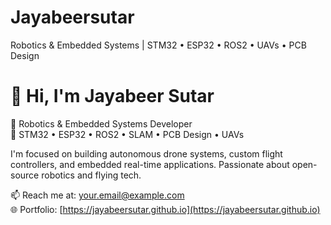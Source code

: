 # Jayabeersutar
Robotics &amp; Embedded Systems | STM32 • ESP32 • ROS2 • UAVs • PCB Design
# 👋 Hi, I'm Jayabeer Sutar

🚀 Robotics & Embedded Systems Developer  
📍 STM32 • ESP32 • ROS2 • SLAM • PCB Design • UAVs

I'm focused on building autonomous drone systems, custom flight controllers, and embedded real-time applications. Passionate about open-source robotics and flying tech.

📫 Reach me at: your.email@example.com  
🌐 Portfolio: [https://jayabeersutar.github.io](https://jayabeersutar.github.io)  
